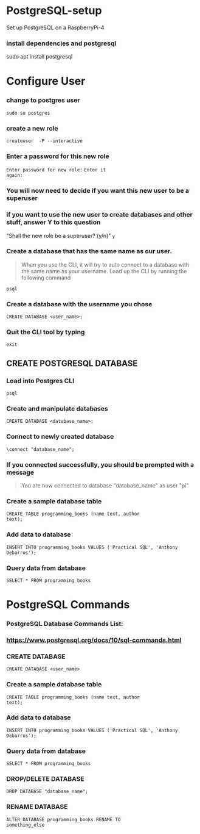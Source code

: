 # PostgreSQL-setup
Set up PostgreSQL on a RaspberryPi-4


### install dependencies and postgresql
sudo apt install postgresql

# Configure User
### change to postgres user
<code>sudo su postgres</code>

### create a new role
<code>createuser <username> -P --interactive</code>

### Enter a password for this new role
<code>Enter password for new role:</code>
<code>Enter it again:</code>

### You will now need to decide if you want this new user to be a superuser
### if you want to use the new user to create databases and other stuff, answer Y to this question
<q>Shall the new role be a superuser? (y/n)</q> <code>y</code>

### Create a database that has the same name as our user.
<blockquote>When you use the CLI, it will try to auto connect to a database with the same name as your username. Load up
    the CLI by running the following command</blockquote>
<code>psql</code>

### Create a database with the username you chose
<code>CREATE DATABASE <user_name>;</code>

### Quit the CLI tool by typing
<code>exit</code>

## CREATE POSTGRESQL DATABASE
### Load into Postgres CLI
<code>psql</code>

### Create and manipulate databases
<code>CREATE DATABASE <database_name>;</code>

### Connect to newly created database
<code>\connect "database_name";</code>

### If you connected successfully, you should be prompted with a message
<blockquote>You are now connected to database "database_name" as user "pi"</blockquote>

### Create a sample database table
<code>CREATE TABLE programming_books (name text, author text);</code>

### Add data to database
<code>INSERT INTO programming_books VALUES ('Practical SQL', 'Anthony Debarros');</code>

### Query data from database
<code>SELECT * FROM programming_books</code>



# PostgreSQL Commands

### PostgreSQL Database Commands List:
### https://www.postgresql.org/docs/10/sql-commands.html
    
### CREATE DATABASE
<code>CREATE DATABASE <user_name></code>

### Create a sample database table
<code>CREATE TABLE programming_books (name text, author text);</code>

### Add data to database
<code>INSERT INTO programming_books VALUES ('Practical SQL', 'Anthony Debarros');</code>

### Query data from database
<code>SELECT * FROM programming_books</code>
    
### DROP/DELETE DATABASE
<code>DROP DATABASE "database_name"; </code>

### RENAME DATABASE
<code>ALTER DATABASE programming_books RENAME TO something_else</code>

